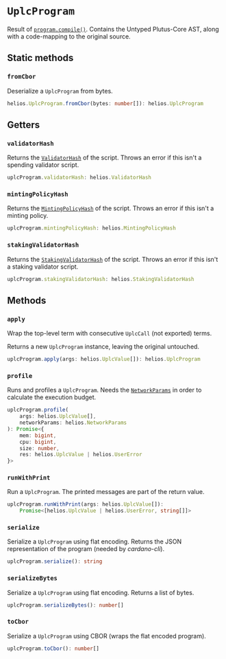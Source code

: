 # `UplcProgram`

Result of [`program.compile()`](./program.md#compile). Contains the Untyped Plutus-Core AST, along with a code-mapping to the original source.

## Static methods

### `fromCbor`

Deserialize a `UplcProgram` from bytes.

```ts
helios.UplcProgram.fromCbor(bytes: number[]): helios.UplcProgram
```

## Getters

### `validatorHash`

Returns the [`ValidatorHash`](./validatorhash.md) of the script. Throws an error if this isn't a spending validator script.

```ts
uplcProgram.validatorHash: helios.ValidatorHash
```

### `mintingPolicyHash`

Returns the [`MintingPolicyHash`](./mintingpolicyhash.md) of the script. Throws an error if this isn't a minting policy.

```ts
uplcProgram.mintingPolicyHash: helios.MintingPolicyHash
```

### `stakingValidatorHash`

Returns the [`StakingValidatorHash`](./stakingvalidatorhash.md) of the script. Throws an error if this isn't a staking validator script.

```ts
uplcProgram.stakingValidatorHash: helios.StakingValidatorHash
```

## Methods

### `apply`

Wrap the top-level term with consecutive `UplcCall` (not exported) terms.

Returns a new `UplcProgram` instance, leaving the original untouched.

```ts
uplcProgram.apply(args: helios.UplcValue[]): helios.UplcProgram
```

### `profile`

Runs and profiles a `UplcProgram`. Needs the [`NetworkParams`](./networkparams.md) in order to calculate the execution budget.

```ts
uplcProgram.profile(
    args: helios.UplcValue[],
    networkParams: helios.NetworkParams
): Promise<{
    mem: bigint,
    cpu: bigint,
    size: number,
    res: helios.UplcValue | helios.UserError
}>
```
### `runWithPrint`

Run a `UplcProgram`. The printed messages are part of the return value.

```ts
uplcProgram.runWithPrint(args: helios.UplcValue[]): 
    Promise<[helios.UplcValue | helios.UserError, string[]]>
```

### `serialize`

Serialize a `UplcProgram` using flat encoding. Returns the JSON representation of the program (needed by *cardano-cli*).

```ts
uplcProgram.serialize(): string
```

### `serializeBytes`

Serialize a `UplcProgram` using flat encoding. Returns a list of bytes.

```ts
uplcProgram.serializeBytes(): number[]
```

### `toCbor`

Serialize a `UplcProgram` using CBOR (wraps the flat encoded program).

```ts
uplcProgram.toCbor(): number[]
```
